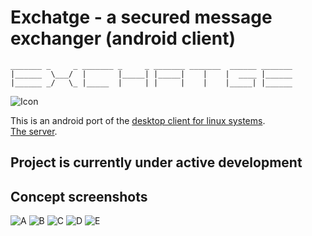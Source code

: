 
# Exchatge - a secured message exchanger (android client)

```
_______ _     _ _______ _     _ _______ _______  ______ _______
|______  \___/  |       |_____| |_____|    |    |  ____ |______
|______ _/   \_ |_____  |     | |     |    |    |_____| |______
```

![Icon](exchatgeIcon.svg "Icon")

This is an android port of the [desktop client for linux systems](https://github.com/vadniks/ExchatgeDesktopClient). \
[The server](https://github.com/vadniks/ExchatgeServer).

## Project is currently under active development

## Concept screenshots

![A](screenshots/a.png "A")
![B](screenshots/b.png "B")
![C](screenshots/c.png "C")
![D](screenshots/d.png "D")
![E](screenshots/e.png "E")
